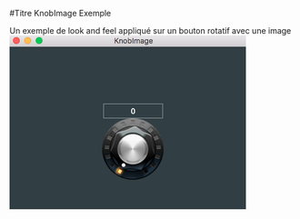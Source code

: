 #Titre KnobImage Exemple

Un exemple de look and feel appliqué sur un bouton rotatif avec une image 
![Texte alternatif](KnobImg.png)

